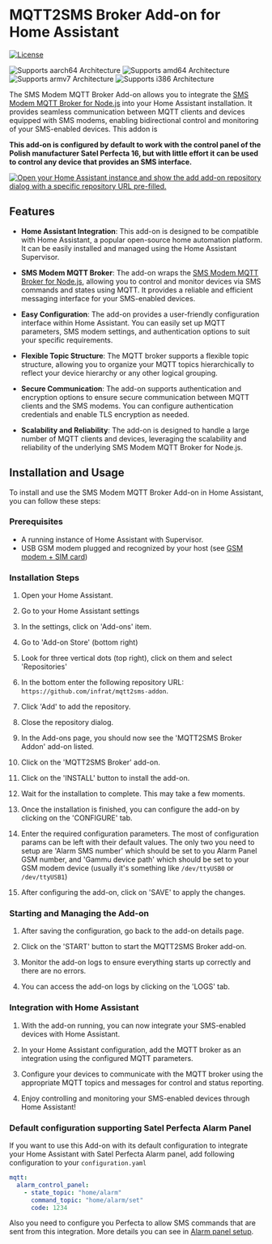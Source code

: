 # MQTT2SMS Broker Add-on for Home Assistant

[![License](https://img.shields.io/badge/License-MIT-blue.svg)](https://opensource.org/licenses/MIT)

![Supports aarch64 Architecture][aarch64-shield]
![Supports amd64 Architecture][amd64-shield]
![Supports armv7 Architecture][armv7-shield]
![Supports i386 Architecture][i386-shield]


The SMS Modem MQTT Broker Add-on allows you to integrate the [SMS Modem MQTT Broker for Node.js](https://github.com/infrat/mqtt2sms-broker) into your Home Assistant installation. It provides seamless communication between MQTT clients and devices equipped with SMS modems, enabling bidirectional control and monitoring of your SMS-enabled devices. This addon is 

**This add-on is configured by default to work with the control panel of the Polish manufacturer Satel Perfecta 16, but with little effort it can be used to control any device that provides an SMS interface.**

[![Open your Home Assistant instance and show the add add-on repository dialog with a specific repository URL pre-filled.](https://my.home-assistant.io/badges/supervisor_add_addon_repository.svg)](https://my.home-assistant.io/redirect/supervisor_add_addon_repository/?repository_url=https%3A%2F%2Fgithub.com%2Finfrat%2Fmqtt2sms-addon)
## Features

- **Home Assistant Integration**: This add-on is designed to be compatible with Home Assistant, a popular open-source home automation platform. It can be easily installed and managed using the Home Assistant Supervisor.

- **SMS Modem MQTT Broker**: The add-on wraps the [SMS Modem MQTT Broker for Node.js](https://github.com/infrat/mqtt2sms-broker), allowing you to control and monitor devices via SMS commands and states using MQTT. It provides a reliable and efficient messaging interface for your SMS-enabled devices.

- **Easy Configuration**: The add-on provides a user-friendly configuration interface within Home Assistant. You can easily set up MQTT parameters, SMS modem settings, and authentication options to suit your specific requirements.

- **Flexible Topic Structure**: The MQTT broker supports a flexible topic structure, allowing you to organize your MQTT topics hierarchically to reflect your device hierarchy or any other logical grouping.

- **Secure Communication**: The add-on supports authentication and encryption options to ensure secure communication between MQTT clients and the SMS modems. You can configure authentication credentials and enable TLS encryption as needed.

- **Scalability and Reliability**: The add-on is designed to handle a large number of MQTT clients and devices, leveraging the scalability and reliability of the underlying SMS Modem MQTT Broker for Node.js.

## Installation and Usage

To install and use the SMS Modem MQTT Broker Add-on in Home Assistant, you can follow these steps:

### Prerequisites

- A running instance of Home Assistant with Supervisor.
- USB GSM modem plugged and recognized by your host (see [GSM modem + SIM card](https://github.com/infrat/mqtt2sms-broker/blob/master/docs/installation.md#gsm-modem--sim-card))

### Installation Steps

1. Open your Home Assistant.

2. Go to your Home Assistant settings

3. In the settings, click on 'Add-ons' item.

4. Go to 'Add-on Store' (bottom right)

5. Look for three vertical dots (top right), click on them and select 'Repositories'

6. In the bottom enter the following repository URL: `https://github.com/infrat/mqtt2sms-addon`.

7. Click 'Add' to add the repository.

8. Close the repository dialog.

9. In the Add-ons page, you should now see the 'MQTT2SMS Broker Addon' add-on listed.

10. Click on the 'MQTT2SMS Broker' add-on.

11. Click on the 'INSTALL' button to install the add-on.

12. Wait for the installation to complete. This may take a few moments.

13. Once the installation is finished, you can configure the add-on by clicking on the 'CONFIGURE' tab.

14. Enter the required configuration parameters. The most of configuration params can be left with their default values. The only two you need to setup are 'Alarm SMS number' which should be set to you Alarm Panel GSM number, and 'Gammu device path' which should be set to your GSM modem device (usually it's something like `/dev/ttyUSB0` or `/dev/ttyUSB1`)

15. After configuring the add-on, click on 'SAVE' to apply the changes.

### Starting and Managing the Add-on

1. After saving the configuration, go back to the add-on details page.

2. Click on the 'START' button to start the MQTT2SMS Broker add-on.

3. Monitor the add-on logs to ensure everything starts up correctly and there are no errors.

4. You can access the add-on logs by clicking on the 'LOGS' tab.

### Integration with Home Assistant

1. With the add-on running, you can now integrate your SMS-enabled devices with Home Assistant.

2. In your Home Assistant configuration, add the MQTT broker as an integration using the configured MQTT parameters.

3. Configure your devices to communicate with the MQTT broker using the appropriate MQTT topics and messages for control and status reporting.

4. Enjoy controlling and monitoring your SMS-enabled devices through Home Assistant!

### Default configuration supporting Satel Perfecta Alarm Panel
If you want to use this Add-on with its default configuration to integrate your Home Assistant with Satel Perfecta Alarm panel, add following configuration to your `configuration.yaml`
``` yaml
mqtt:
  alarm_control_panel:
    - state_topic: "home/alarm"
      command_topic: "home/alarm/set"
      code: 1234    
```
Also you need to configure you Perfecta to allow SMS commands that are sent from this integration. More details you can see in [Alarm panel setup](https://github.com/infrat/mqtt2sms-broker/blob/master/docs/installation.md#alarm-panel-setup).

[aarch64-shield]: https://img.shields.io/badge/aarch64-yes-green.svg
[amd64-shield]: https://img.shields.io/badge/amd64-yes-green.svg
[armv7-shield]: https://img.shields.io/badge/armv7-yes-green.svg
[i386-shield]: https://img.shields.io/badge/i386-yes-green.svg